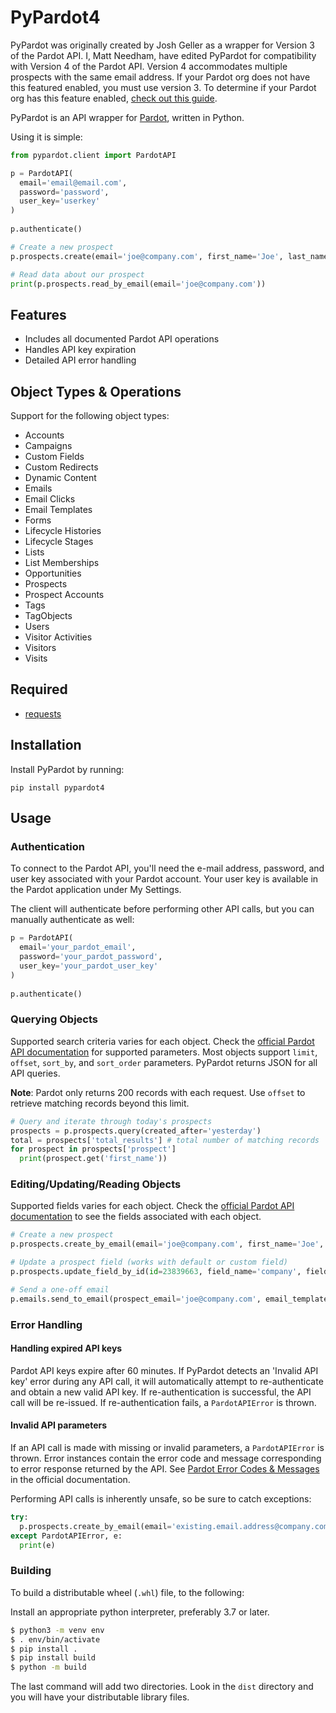 PyPardot4
=========

PyPardot was originally created by Josh Geller as a wrapper for Version 3 of the Pardot API.
I, Matt Needham, have edited PyPardot for compatibility with Version 4 of the Pardot API.
Version 4 accommodates multiple prospects with the same email address. If your Pardot org does not have this featured enabled, you must use version 3.
To determine if your Pardot org has this feature enabled, [check out this guide](http://developer.pardot.com/kb/api-version-4/).

PyPardot is an API wrapper for [Pardot](http://www.pardot.com/), written in Python.

Using it is simple:

```python
from pypardot.client import PardotAPI

p = PardotAPI(
  email='email@email.com',
  password='password',
  user_key='userkey'
)
                
p.authenticate()

# Create a new prospect
p.prospects.create(email='joe@company.com', first_name='Joe', last_name='Schmoe')

# Read data about our prospect
print(p.prospects.read_by_email(email='joe@company.com'))

```

Features
---

+ Includes all documented Pardot API operations
+ Handles API key expiration
+ Detailed API error handling

Object Types & Operations
---

Support for the following object types:

+ Accounts
+ Campaigns
+ Custom Fields
+ Custom Redirects
+ Dynamic Content
+ Emails
+ Email Clicks
+ Email Templates
+ Forms
+ Lifecycle Histories
+ Lifecycle Stages
+ Lists
+ List Memberships
+ Opportunities
+ Prospects
+ Prospect Accounts
+ Tags
+ TagObjects
+ Users
+ Visitor Activities
+ Visitors
+ Visits

Required
---

+ [requests](http://docs.python-requests.org/en/latest/)

Installation
---

Install PyPardot by running:
```shell
pip install pypardot4
```

Usage
---

### Authentication

To connect to the Pardot API, you'll need the e-mail address, password, and user key associated with your Pardot account. Your user key is available in the Pardot application under My Settings.

The client will authenticate before performing other API calls, but you can manually authenticate as well:


```python
p = PardotAPI(
  email='your_pardot_email',
  password='your_pardot_password',
  user_key='your_pardot_user_key'
)
                
p.authenticate()
```

### Querying Objects

Supported search criteria varies for each object. Check the [official Pardot API documentation](http://developer.pardot.com/) for supported parameters. Most objects support `limit`, `offset`, `sort_by`, and `sort_order` parameters. PyPardot returns JSON for all API queries.

**Note**: Pardot only returns 200 records with each request. Use `offset` to retrieve matching records beyond this limit.

```python
# Query and iterate through today's prospects
prospects = p.prospects.query(created_after='yesterday')
total = prospects['total_results'] # total number of matching records
for prospect in prospects['prospect']
  print(prospect.get('first_name'))
```

### Editing/Updating/Reading Objects

Supported fields varies for each object. Check the [official Pardot API documentation](http://developer.pardot.com/kb/object-field-references/) to see the fields associated with each object. 

```python
# Create a new prospect
p.prospects.create_by_email(email='joe@company.com', first_name='Joe', last_name='Schmoe')

# Update a prospect field (works with default or custom field)
p.prospects.update_field_by_id(id=23839663, field_name='company', field_value='Joes Plumbing')

# Send a one-off email
p.emails.send_to_email(prospect_email='joe@company.com', email_template_id=123)
```

### Error Handling

#### Handling expired API keys

Pardot API keys expire after 60 minutes. If PyPardot detects an 'Invalid API key' error during any API call, it will automatically attempt to re-authenticate and obtain a new valid API key. If re-authentication is successful, the API call will be re-issued. If re-authentication fails, a `PardotAPIError` is thrown.

#### Invalid API parameters

If an API call is made with missing or invalid parameters, a `PardotAPIError` is thrown. Error instances contain the error code and message corresponding to error response returned by the API. See [Pardot Error Codes & Messages](http://developer.pardot.com/kb/error-codes-messages/) in the official documentation.

Performing API calls is inherently unsafe, so be sure to catch exceptions:

```python
try:
  p.prospects.create_by_email(email='existing.email.address@company.com')
except PardotAPIError, e:
  print(e)
```

### Building

To build a distributable wheel (`.whl`) file, to the following:

Install an appropriate python interpreter, preferably 3.7 or later.

```bash
$ python3 -m venv env
$ . env/bin/activate
$ pip install .
$ pip install build
$ python -m build
```

The last command will add two directories. Look in the `dist` directory and you will have your distributable library
files.
